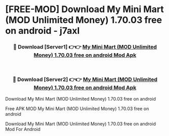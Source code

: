# [FREE-MOD] Download My Mini Mart (MOD Unlimited Money) 1.70.03 free on android - j7axl


<div align="center">
<h3>🔴 Download [Server1] 👉👉 <a href="https://apk-comot.site?title=My_Mini_Mart_(MOD_Unlimited_Money)_1.70.03_free_on_android">My Mini Mart (MOD Unlimited Money) 1.70.03 free on android Mod Apk</a></h3><br>

<h3>🔴 Download [Server2] 👉👉 <a href="https://apk-comot.site?title=My_Mini_Mart_(MOD_Unlimited_Money)_1.70.03_free_on_android">My Mini Mart (MOD Unlimited Money) 1.70.03 free on android Mod Apk</a></h3>
</div>



Download My Mini Mart (MOD Unlimited Money) 1.70.03 free on android 

Free APK MOD My Mini Mart (MOD Unlimited Money) 1.70.03 free on android 

Download My Mini Mart (MOD Unlimited Money) 1.70.03 free on android Mod For Android
